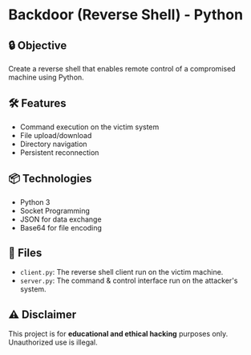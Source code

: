 # Backdoor (Reverse Shell) - Python

## 🔒 Objective
Create a reverse shell that enables remote control of a compromised machine using Python.

## 🛠️ Features
- Command execution on the victim system
- File upload/download
- Directory navigation
- Persistent reconnection

## 📦 Technologies
- Python 3
- Socket Programming
- JSON for data exchange
- Base64 for file encoding

## 📁 Files
- `client.py`: The reverse shell client run on the victim machine.
- `server.py`: The command & control interface run on the attacker's system.

## ⚠️ Disclaimer
This project is for **educational and ethical hacking** purposes only. Unauthorized use is illegal.
